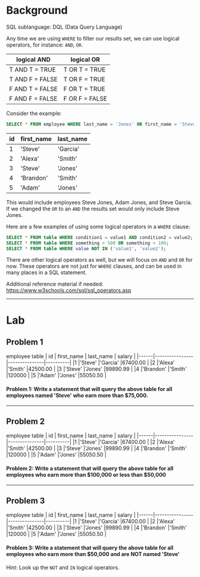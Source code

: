# Background
SQL sublanguage: DQL (Data Query Language)

Any time we are using `WHERE` to filter our results set, we can use logical operators, for instance: `AND`, `OR`.

|   logical AND     |    logical OR    |
 |-------------------|------------------|
| T AND T = TRUE    |  T OR T = TRUE   |
| T AND F = FALSE   |  T OR F = TRUE   |
| F AND T = FALSE   |  F OR T = TRUE   |
| F AND F = FALSE   |  F OR F = FALSE  |


Consider the example:
```sql      
SELECT * FROM employee WHERE last_name = 'Jones' OR first_name = 'Steve';
```

|  id  |   first_name   |   last_name   |
   |------|----------------|---------------|
|1     |'Steve'         |'Garcia'       |
|2     |'Alexa'         |'Smith'        |
|3     |'Steve'         |'Jones'        |
|4     |'Brandon'       |'Smith'        |
|5     |'Adam'          |'Jones'        |

This would include employees Steve Jones, Adam Jones, and Steve Garcia. If we changed the `OR` to an `AND`
the results set would only include Steve Jones.

Here are a few examples of using some logical operators in a `WHERE` clause:
```sql
SELECT * FROM table WHERE condition1 = value1 AND condition2 = value2;
SELECT * FROM table WHERE something > 500 OR something < 100;
SELECT * FROM table WHERE value NOT IN ('value1', 'value2');
```

There are other logical operators as well, but we will focus on `AND` and `OR` for now. These operators are not just for
`WHERE` clauses, and can be used in many places in a SQL statement.

Additional reference material if needed: https://www.w3schools.com/sql/sql_operators.asp

- - - 

# Lab

## Problem 1
employee table
|  id  |   first_name   |   last_name   |  salary  |
|------|----------------|---------------|----------|
|1     |'Steve'         |'Garcia'       |67400.00  |
|2     |'Alexa'         |'Smith'        |42500.00  |
|3     |'Steve'         |'Jones'        |99890.99  |
|4     |'Brandon'       |'Smith'        |120000    |
|5     |'Adam'          |'Jones'        |55050.50  |

#### Problem 1: Write a statement that will query the above table for all employees named 'Steve' who earn more than $75,000.

- - -

## Problem 2
employee table
|  id  |   first_name   |   last_name   |  salary  |
|------|----------------|---------------|----------|
|1     |'Steve'         |'Garcia'       |67400.00  |
|2     |'Alexa'         |'Smith'        |42500.00  |
|3     |'Steve'         |'Jones'        |99890.99  |
|4     |'Brandon'       |'Smith'        |120000    |
|5     |'Adam'          |'Jones'        |55050.50  |

#### Problem 2: Write a statement that will query the above table for all employees who earn more than $100,000 or less than $50,000

- - -

## Problem 3
employee table
|  id  |   first_name   |   last_name   |  salary  |
|------|----------------|---------------|----------|
|1     |'Steve'         |'Garcia'       |67400.00  |
|2     |'Alexa'         |'Smith'        |42500.00  |
|3     |'Steve'         |'Jones'        |99890.99  |
|4     |'Brandon'       |'Smith'        |120000    |
|5     |'Adam'          |'Jones'        |55050.50  |

#### Problem 3: Write a statement that will query the above table for all employees who earn more than $50,000 and are NOT named 'Steve'

Hint: Look up the `NOT` and `IN` logical operators.